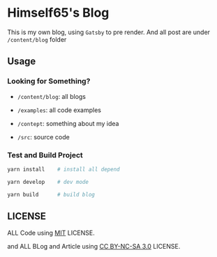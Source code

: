 # Himself65's Blog

This is my own blog, using `Gatsby` to pre render.
And all post are under `/content/blog` folder

## Usage

### Looking for Something?

- `/content/blog`: all blogs

- `/examples`: all code examples

- `/contept`: something about my idea

- `/src`: source code

### Test and Build Project

```bash
yarn install    # install all depend

yarn develop    # dev mode

yarn build      # build blog      
```

## LICENSE

ALL Code using [MIT](LICENSE) LICENSE.

and ALL BLog and Article using
[CC BY-NC-SA 3.0](https://creativecommons.org/licenses/by-nc-sa/3.0/)
LICENSE.
